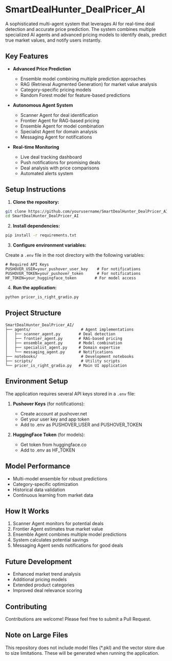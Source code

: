 # SmartDealHunter_DealPricer_AI

A sophisticated multi-agent system that leverages AI for real-time deal detection and accurate price prediction. The system combines multiple specialized AI agents and advanced pricing models to identify deals, predict true market values, and notify users instantly.

## Key Features

- **Advanced Price Prediction**
  - Ensemble model combining multiple prediction approaches
  - RAG (Retrieval Augmented Generation) for market value analysis
  - Category-specific pricing models
  - Random Forest model for feature-based predictions

- **Autonomous Agent System**
  - Scanner Agent for deal identification
  - Frontier Agent for RAG-based pricing
  - Ensemble Agent for model combination
  - Specialist Agent for domain analysis
  - Messaging Agent for notifications

- **Real-time Monitoring**
  - Live deal tracking dashboard
  - Push notifications for promising deals
  - Deal analysis with price comparisons
  - Automated alerts system

## Setup Instructions

1. **Clone the repository:**
```bash
git clone https://github.com/yourusername/SmartDealHunter_DealPricer_AI.git
cd SmartDealHunter_DealPricer_AI
```

2. **Install dependencies:**
```bash
pip install -r requirements.txt
```

3. **Configure environment variables:**

Create a `.env` file in the root directory with the following variables:
```
# Required API Keys
PUSHOVER_USER=your_pushover_user_key    # For notifications
PUSHOVER_TOKEN=your_pushover_token      # For notifications
HF_TOKEN=your_huggingface_token        # For model access
```

4. **Run the application:**
```bash
python pricer_is_right_gradio.py
```

## Project Structure
```
SmartDealHunter_DealPricer_AI/
├── agents/                      # Agent implementations
│   ├── scanner_agent.py        # Deal detection
│   ├── frontier_agent.py       # RAG-based pricing
│   ├── ensemble_agent.py       # Model combination
│   ├── specialist_agent.py     # Domain expertise
│   └── messaging_agent.py      # Notifications
├── notebooks/                   # Development notebooks
├── scripts/                     # Utility scripts
└── pricer_is_right_gradio.py   # Main UI application
```

## Environment Setup

The application requires several API keys stored in a `.env` file:

1. **Pushover Keys** (for notifications):
   - Create account at pushover.net
   - Get your user key and app token
   - Add to .env as PUSHOVER_USER and PUSHOVER_TOKEN

2. **HuggingFace Token** (for models):
   - Get token from huggingface.co
   - Add to .env as HF_TOKEN

## Model Performance

- Multi-model ensemble for robust predictions
- Category-specific optimization
- Historical data validation
- Continuous learning from market data

## How It Works

1. Scanner Agent monitors for potential deals
2. Frontier Agent estimates true market value
3. Ensemble Agent combines multiple model predictions
4. System calculates potential savings
5. Messaging Agent sends notifications for good deals

## Future Development

- Enhanced market trend analysis
- Additional pricing models
- Extended product categories
- Improved deal relevance scoring

## Contributing

Contributions are welcome! Please feel free to submit a Pull Request.

## Note on Large Files

This repository does not include model files (*.pkl) and the vector store due to size limitations. These will be generated when running the application.

